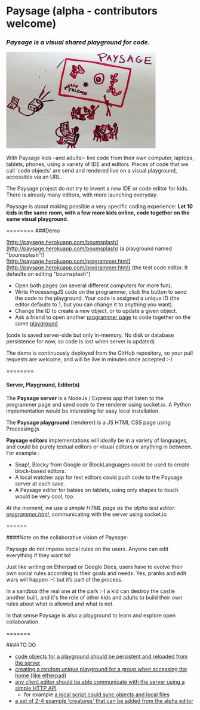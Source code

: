 Paysage (alpha - contributors welcome)
=======
### ***Paysage*** *is a visual shared playground for code.* 

![image](paysage-mood-sketch.jpg)

With Paysage kids –and adults!– live code from their own computer, laptops, tablets, phones, using a variety of IDE and editors. 
Pieces of code that we call 'code objects' are send and rendered live on a visual playground, accessible via an URL.

The Paysage project do not try to invent a new IDE or code editor for kids. There is already many editors, with more launching everyday.

Paysage is about making possible a very specific coding experience: 
**Let 10 kids in the same room, with a few more kids online, code together on the same visual playground.**

========
###Demo

[http://paysage.herokuapp.com/boumsplash](http://paysage.herokuapp.com/boumsplash) (a playground named "boumsplash"!)  
[http://paysage.herokuapp.com/programmer.html](http://paysage.herokuapp.com/programmer.html) (the test code editor. It defaults on editing "boumsplash") 

- Open both pages (on several different computers for more fun), 
- Write ProcessingJS code on the programmer, click the button to send the code to the playground. Your code is assigned a unique ID (the editor defaults to 1, but you can change it to anything you want).
- Change the ID to create a new object, or to update a given object.
- Ask a friend to open another [programmer page](http://paysage.herokuapp.com/programmer.html) to code together on the same [playground](http://paysage.herokuapp.com/boumsplash)

(code is saved server-side but only in-memory. No disk or database persistence for now, so code is lost when server is updated)

The demo is continuously deployed from the GitHub repository, so your pull requests are welcome, and will be live in minutes once accepted :-)

========
#### Server, Playground, Editor(s)
The **Paysage server** is a NodeJs / Express app that listen to the programmer page and send code to the renderer using socket.io.
A Python implementation would be interesting for easy local installation. 

The **Paysage playground** (renderer) is a JS HTML CSS page using Processing.js

**Paysage editors** implementations will ideally be in a variety of languages, and could be purely textual editors or visual editors or anything in between. For example :
 - Snap!, Blocky from Google or BlockLanguages could be used to create block-based editors.  
 - A local watcher app for text editors could push code to the Paysage server at each save. 
 - A Paysage editor for babies on tablets, using only shapes to touch would be very cool, too. 
 
*At the moment, we use a simple HTML page as the alpha test editor: [programmer.html](http://paysage.herokuapp.com/programmer.html)*, communicating with the server using socket.io 

======

####Note on the collaborative vision of Paysage:

Paysage do not impose social rules on the users. Anyone can edit everything if they want to! 

Just like writing on Etherpad or Google Docs, users have to evolve their own social rules according to their goals and needs. Yes, pranks and edit wars will happen :-) but it’s part of the process. 

In a sandbox (the real one at the park :-) a kid can destroy the castle another built, and it's the role of other kids and adults to build their own rules about what is allowed and what is not.

In that sense Paysage is also a playground to learn and explore open collaboration.

=======

####TO DO

- [code objects for a playground should be persistent and reloaded from the server](https://github.com/jonathanperret/paysage/issues/5)
- [creating a random unique playground for a group when accessing the home (like etherpad)](https://github.com/jonathanperret/paysage/issues/3)
- [any client editor should be able communicate with the server using a simple HTTP API](https://github.com/jonathanperret/paysage/issues/7)
  - for example [a local script could sync objects and local files](https://github.com/jonathanperret/paysage/issues/14) 
- [a set of 2-4 example 'creatures' that can be added from the alpha editor](https://github.com/jonathanperret/paysage/issues/12)
